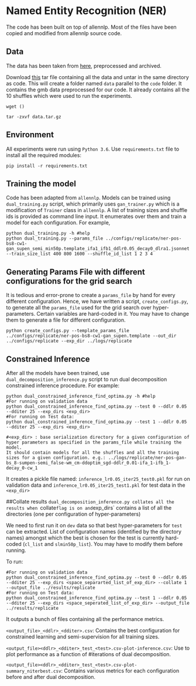 # Named Entity Recognition (NER)

The code has been built on top of allennlp. 
Most of the files have been copied and modified from allennlp source code.

## Data
The data has been taken from [here](https://gmb.let.rug.nl/data.php), preprocessed and archived. 

Download [this]() tar file containing all the data and untar in the same directory as code. This will create a folder named `data` parallel to the `code` folder. It contains the gmb data preprocessed for our code. It already contains all the 10 shuffles which were used to run the experiments.

```
wget ()

tar -zxvf data.tar.gz
```

## Environment
All experiments were run using `Python 3.6`. Use `requirements.txt` file to install all the required modules:
```
pip install -r requirements.txt
```

## Training the model
Code has been adapted from `allennlp`.
 Models can be trained using `dual_training.py` script, which primarily uses `gan_trainer.py` which is a modification of `Trainer` class in `allennlp`. A list of training sizes and shuffle ids is provided as command line input. It enumerates over them and train a model for each configuration. For example, 
 ```
 python dual_training.py -h #help
 python dual_training.py --params_file ../configs/replicate/ner-pos-bs8-cw1-gan_supen_semi_min50p.template_ifa1_ifb1_ddlr0.05_decay0_dlra1.jsonnet --train_size_list 400 800 1600 --shuffle_id_list 1 2 3 4
 ```
 
## Generating Params File with different configurations for the grid search
It is tedious and error-prone to create a `params_file` by hand for every different configuration. Hence, we have written a script, `create_configs.py`, to generate all the `params_file` used for the grid search over hyper-parameters. Certain variables are hard-coded in it. You may have to change them to generate a file for different configuration. 

```
python create_configs.py --template_params_file ../configs/replicate/ner-pos-bs8-cw1-gan_supen.template --out_dir ../configs/replicate --exp_dir ../logs/replicate
```

## Constrained Inference 
After all the models have been trained, use `dual_decomposition_inference.py` script to run dual decomposition constrained inference procedure. For example:
```
python dual_constrained_inference_find_optima.py -h #help
#For running on validation data
python dual_constrained_inference_find_optima.py --test 0 --ddlr 0.05 --dditer 25 --exp_dirs <exp_dir>
#For running on Test data:
python dual_constrained_inference_find_optima.py --test 1 --ddlr 0.05 --dditer 25 --exp_dirs <exp_dir>

#<exp_dir> : base serialization directory for a given configuration of hyper parameters as specified in the params_file while training the model. 
It should contain models for all the shuffles and all the training sizes for a given configuration. e.g.: ../logs/replicate/ner-pos-gan-bs_8-sumpen-semi_false-wm_cm-ddoptim_sgd-ddlr_0.01-ifa_1-ifb_1-decay_0-cw_1
```
It creates a pickle file named: `inference_lr0.05_iter25_test0.pkl` for run on validation data and `inference_lr0.05_iter25_test1.pkl` for test data in the `<exp_dir>`

##Collate results
`dual_decomposition_inference.py collates all the results when `collate` flag is on and `exp_dirs` contains a list of all the directories (one per configuration of hyper-parameters)

We need to first run it on `dev` data so that best hyper-parameters for `test` can be extracted. List of configuration names  (identified by the directory names) amongst which the best is chosen for the test is currently hard-coded (`cl_list` and `slmin50p_list`).  You may have to modify them before running.

To run:
```
#For running on validation data
python dual_constrained_inference_find_optima.py --test 0 --ddlr 0.05 --dditer 25 --exp_dirs <space_separarted_list_of_exp_dir> --collate 1 --output_file ../results/replicate
#For running on Test data:
python dual_constrained_inference_find_optima.py --test 1 --ddlr 0.05 --dditer 25 --exp_dirs <space_seperated_list_of_exp_dir> --output_file ../results/replicate
```

It outputs a bunch of files containing all the performance metrics. 

`<output_file>_<ddlr>_<dditer>.csv`: Contains the best configuration for constrained learning and semi-supervision for all training sizes.

`<output_file><ddlr>_<dditer>_test_<test>.csv-plot-inference.csv`: Use to plot performance as a function of #iterations of dual decomposition.

`<output_file><ddlr>_<dditer>_test_<test>.csv-plot-summary_niterbest.csv`: Contains various metrics for each configuration before and after dual decomposition.





